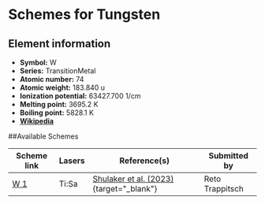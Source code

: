 # Schemes for Tungsten

## Element information

- **Symbol:** W
- **Series:** TransitionMetal
- **Atomic number:** 74
- **Atomic weight:** 183.840 u
- **Ionization potential:** 63427.700 1/cm
- **Melting point:** 3695.2 K
- **Boiling point:** 5828.1 K
- [**Wikipedia**](https://en.wikipedia.org/wiki/Tungsten)

##Available Schemes

|     Scheme link      | Lasers |                                 Reference(s)                                  |  Submitted by   |
| -------------------- | ------ | ----------------------------------------------------------------------------- | --------------- |
| [W 1](../w/w-001.md) | Ti:Sa  | [Shulaker et al. (2023)](https://doi.org/10.1039/D2JA00320A){target="_blank"} | Reto Trappitsch |
